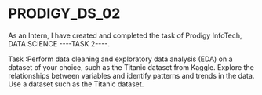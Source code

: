 # PRODIGY_DS_02

As an Intern, I have created and completed the task of Prodigy InfoTech, DATA SCIENCE ----TASK 2----.

Task :Perform data cleaning and exploratory data analysis (EDA) on a dataset of your choice, such as the Titanic dataset from Kaggle. Explore the relationships between variables and identify patterns and trends in the data.  Use a dataset such as the Titanic dataset.
